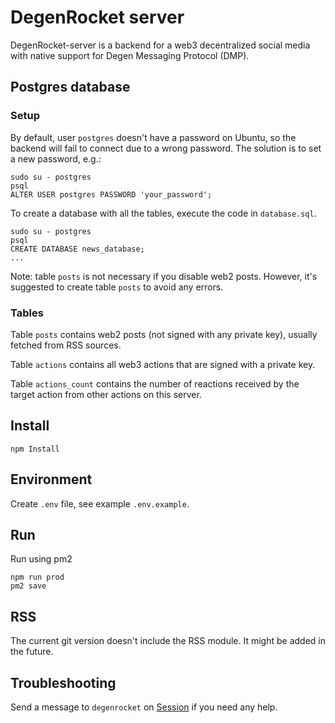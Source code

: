 # DegenRocket server

DegenRocket-server is a backend for a web3 decentralized social media with native support for Degen Messaging Protocol (DMP).

## Postgres database

### Setup

By default, user `postgres` doesn't have a password on Ubuntu, so the backend will fail to connect due to a wrong password. The solution is to set a new password, e.g.:

```
sudo su - postgres
psql
ALTER USER postgres PASSWORD 'your_password';
```

To create a database with all the tables, execute the code in `database.sql`. 

```
sudo su - postgres
psql
CREATE DATABASE news_database;
...
```

Note: table `posts` is not necessary if you disable web2 posts. However, it's suggested to create table `posts` to avoid any errors.

### Tables

Table `posts` contains web2 posts (not signed with any private key), usually fetched from RSS sources.

Table `actions` contains all web3 actions that are signed with a private key.

Table `actions_count` contains the number of reactions received by the target action from other actions on this server.

## Install

```
npm Install
```

## Environment

Create `.env` file, see example `.env.example`.

## Run

Run using pm2

```
npm run prod
pm2 save
```

## RSS

The current git version doesn't include the RSS module. It might be added in the future.

## Troubleshooting

Send a message to `degenrocket` on [Session](https://getsession.org) if you need any help.

